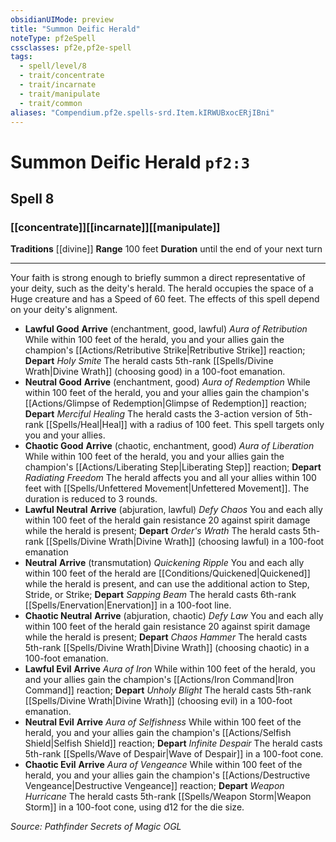 ```yaml
---
obsidianUIMode: preview
title: "Summon Deific Herald"
noteType: pf2eSpell
cssclasses: pf2e,pf2e-spell
tags:
  - spell/level/8
  - trait/concentrate
  - trait/incarnate
  - trait/manipulate
  - trait/common
aliases: "Compendium.pf2e.spells-srd.Item.kIRWUBxocERjIBni" 
---
```

# Summon Deific Herald  `pf2:3`  
## Spell 8
### [[concentrate]][[incarnate]][[manipulate]]
**Traditions** [[divine]]
**Range** 100 feet
**Duration** until the end of your next turn
* * * 
Your faith is strong enough to briefly summon a direct representative of your deity, such as the deity's herald. The herald occupies the space of a Huge creature and has a Speed of 60 feet. The effects of this spell depend on your deity's alignment.

*   **Lawful Good** **Arrive** (enchantment, good, lawful) _Aura of Retribution_ While within 100 feet of the herald, you and your allies gain the champion's [[Actions/Retributive Strike|Retributive Strike]] reaction; **Depart** _Holy Smite_ The herald casts 5th-rank [[Spells/Divine Wrath|Divine Wrath]] (choosing good) in a 100-foot emanation.
*   **Neutral Good** **Arrive** (enchantment, good) _Aura of Redemption_ While within 100 feet of the herald, you and your allies gain the champion's [[Actions/Glimpse of Redemption|Glimpse of Redemption]] reaction; **Depart** _Merciful Healing_ The herald casts the 3-action version of 5th-rank [[Spells/Heal|Heal]] with a radius of 100 feet. This spell targets only you and your allies.
*   **Chaotic Good** **Arrive** (chaotic, enchantment, good) _Aura of Liberation_ While within 100 feet of the herald, you and your allies gain the champion's [[Actions/Liberating Step|Liberating Step]] reaction; **Depart** _Radiating Freedom_ The herald affects you and all your allies within 100 feet with [[Spells/Unfettered Movement|Unfettered Movement]]. The duration is reduced to 3 rounds.
*   **Lawful Neutral** **Arrive** (abjuration, lawful) _Defy Chaos_ You and each ally within 100 feet of the herald gain resistance 20 against spirit damage while the herald is present; **Depart** _Order's Wrath_ The herald casts 5th-rank [[Spells/Divine Wrath|Divine Wrath]] (choosing lawful) in a 100-foot emanation
*   **Neutral** **Arrive** (transmutation) _Quickening Ripple_ You and each ally within 100 feet of the herald are [[Conditions/Quickened|Quickened]] while the herald is present, and can use the additional action to Step, Stride, or Strike; **Depart** _Sapping Beam_ The herald casts 6th-rank [[Spells/Enervation|Enervation]] in a 100-foot line.
*   **Chaotic Neutral** **Arrive** (abjuration, chaotic) _Defy Law_ You and each ally within 100 feet of the herald gain resistance 20 against spirit damage while the herald is present; **Depart** _Chaos Hammer_ The herald casts 5th-rank [[Spells/Divine Wrath|Divine Wrath]] (choosing chaotic) in a 100-foot emanation.
*   **Lawful Evil** **Arrive** _Aura of Iron_ While within 100 feet of the herald, you and your allies gain the champion's [[Actions/Iron Command|Iron Command]] reaction; **Depart** _Unholy Blight_ The herald casts 5th-rank [[Spells/Divine Wrath|Divine Wrath]] (choosing evil) in a 100-foot emanation.
*   **Neutral Evil** **Arrive** _Aura of Selfishness_ While within 100 feet of the herald, you and your allies gain the champion's [[Actions/Selfish Shield|Selfish Shield]] reaction; **Depart** _Infinite Despair_ The herald casts 5th-rank [[Spells/Wave of Despair|Wave of Despair]] in a 100-foot cone.
*   **Chaotic Evil** **Arrive** _Aura of Vengeance_ While within 100 feet of the herald, you and your allies gain the champion's [[Actions/Destructive Vengeance|Destructive Vengeance]] reaction; **Depart** _Weapon Hurricane_ The herald casts 5th-rank [[Spells/Weapon Storm|Weapon Storm]] in a 100-foot cone, using d12 for the die size.

*Source: Pathfinder Secrets of Magic*
*OGL*